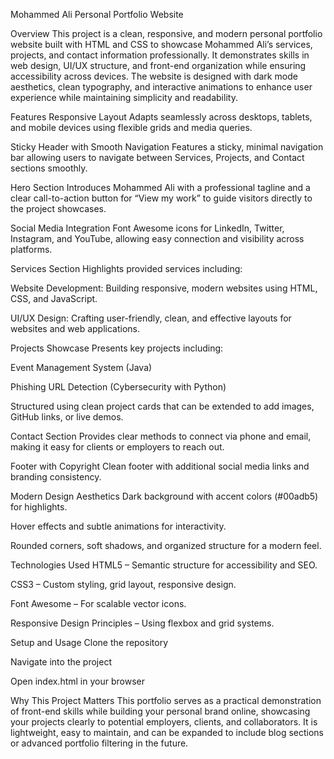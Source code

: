 Mohammed Ali Personal Portfolio Website

Overview
This project is a clean, responsive, and modern personal portfolio website built with HTML and CSS to showcase Mohammed Ali’s services, projects, and contact information professionally. It demonstrates skills in web design, UI/UX structure, and front-end organization while ensuring accessibility across devices.
The website is designed with dark mode aesthetics, clean typography, and interactive animations to enhance user experience while maintaining simplicity and readability.

Features
 Responsive Layout
Adapts seamlessly across desktops, tablets, and mobile devices using flexible grids and media queries.

Sticky Header with Smooth Navigation
Features a sticky, minimal navigation bar allowing users to navigate between Services, Projects, and Contact sections smoothly.

 Hero Section
Introduces Mohammed Ali with a professional tagline and a clear call-to-action button for “View my work” to guide visitors directly to the project showcases.

 Social Media Integration
Font Awesome icons for LinkedIn, Twitter, Instagram, and YouTube, allowing easy connection and visibility across platforms.

 Services Section
Highlights provided services including:

Website Development: Building responsive, modern websites using HTML, CSS, and JavaScript.

UI/UX Design: Crafting user-friendly, clean, and effective layouts for websites and web applications.

 Projects Showcase
Presents key projects including:

Event Management System (Java)

Phishing URL Detection (Cybersecurity with Python)

Structured using clean project cards that can be extended to add images, GitHub links, or live demos.

 Contact Section
Provides clear methods to connect via phone and email, making it easy for clients or employers to reach out.

 Footer with Copyright
Clean footer with additional social media links and branding consistency.

 Modern Design Aesthetics
Dark background with accent colors (#00adb5) for highlights.

Hover effects and subtle animations for interactivity.

Rounded corners, soft shadows, and organized structure for a modern feel.

Technologies Used
HTML5 – Semantic structure for accessibility and SEO.

CSS3 – Custom styling, grid layout, responsive design.

Font Awesome – For scalable vector icons.

Responsive Design Principles – Using flexbox and grid systems.


Setup and Usage
 Clone the repository


 Navigate into the project


 Open index.html in your browser



Why This Project Matters
This portfolio serves as a practical demonstration of front-end skills while building your personal brand online, showcasing your projects clearly to potential employers, clients, and collaborators. It is lightweight, easy to maintain, and can be expanded to include blog sections or advanced portfolio filtering in the future.



